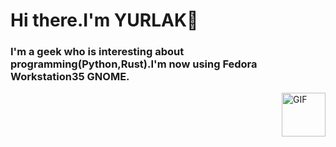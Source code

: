 # Hi there.I'm YURLAK👋

### I'm a geek who is interesting about programming(Python,Rust).I'm now using Fedora Workstation35 GNOME.

<img align="right" alt="GIF" height="70px" src="https://media.giphy.com/media/du3J3cXyzhj75IOgvA/giphy.gif" />
